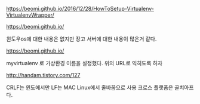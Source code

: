 <https://beomi.github.io/2016/12/28/HowToSetup-Virtualenv-VirtualenvWrapper/>

<https://beomi.github.io/>

윈도우os에 대한 내용은 없지만 장고 서버에 대한 내용이 많은거 같다.

<https://beomi.github.io/>

myvirtualenv 로 가상환경 이름을 설정했다.
위의 URL로 익히도록 하자


<http://handam.tistory.com/127>

CRLF는 윈도에서만 LF는 MAC Linux에서 줄바꿈으로 사용 크로스 플랫폼은 골치아프다.
